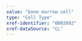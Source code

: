 ```yaml
---
value: "bone marrow cell"
type: "Cell Type"
xref-identifier: "0002092"
xref-dataSource: "CL"
---
```


